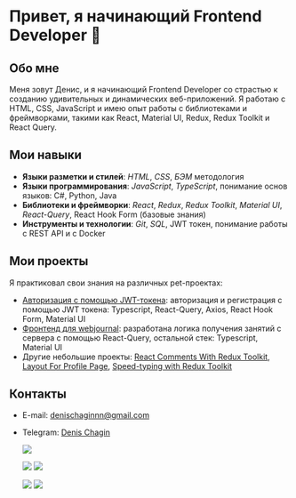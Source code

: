 # Привет, я начинающий Frontend Developer 👋

## Обо мне
Меня зовут Денис, и я начинающий Frontend Developer со страстью к созданию удивительных и динамических веб-приложений. Я работаю с HTML, CSS, JavaScript и имею опыт работы с библиотеками и фреймворками, такими как React, Material UI, Redux, Redux Toolkit и React Query.

## Мои навыки
- **Языки разметки и стилей**: *HTML*, *CSS*, *БЭМ* методология
- **Языки программирования**: *JavaScript*, *TypeScript*, понимание основ языков: C#, Python, Java
- **Библиотеки и фреймворки**: *React*, *Redux*, *Redux Toolkit*, *Material UI*, *React-Query*, React Hook Form (базовые знания)
- **Инструменты и технологии**: *Git*, *SQL*, JWT токен, понимание работы с REST API и с Docker 

## Мои проекты
Я практиковал свои знания на различных pet-проектах:
- [Авторизация с помощью JWT-токена](https://github.com/denischagin/testing_jwt_auth): авторизация и регистрация с помощью JWT токена: Typescript, React-Query, Axios, React Hook Form, Material UI
- [Фронтенд для webjournal](https://github.com/QwZxC/WebJournal): разработана логика получения занятий с сервера с помощью React-Query, остальной стек: Typescript, Material UI
- Другие небольшие проекты: [React Comments With Redux Toolkit](https://github.com/denischagin/comments.git), [Layout For Profile Page](https://github.com/denischagin/profile-layout), [Speed-typing with Redux Toolkit](https://github.com/denischagin/speed-typing)

## Контакты
- E-mail: [denischaginnn@gmail.com](mailto:denischaginnn@gmail.com)
- Telegram: [Denis Chagin](https://t.me/cheek_react)



  ![](https://github-profile-summary-cards.vercel.app/api/cards/profile-details?username=denischagin&theme=solarized_dark)

  ![](https://github-profile-summary-cards.vercel.app/api/cards/most-commit-language?username=denischagin&theme=solarized_dark) ![](https://github-profile-summary-cards.vercel.app/api/cards/repos-per-language?username=denischagin&theme=solarized_dark)

  ![](https://github-profile-summary-cards.vercel.app/api/cards/stats?username=denischagin&theme=solarized_dark) ![](https://github-profile-summary-cards.vercel.app/api/cards/productive-time?username=denischagin&theme=solarized_dark)
